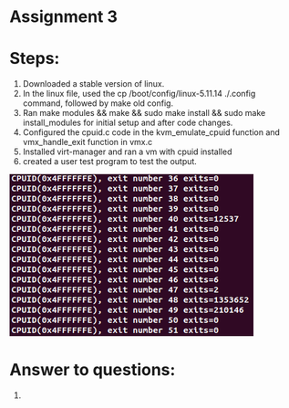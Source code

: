 # Assignment 3
# Steps:
1. Downloaded a stable version of linux.
2. In the linux file, used the cp /boot/config/linux-5.11.14 ./.config command, followed by make old config.
3. Ran make modules && make && sudo make install && sudo make install_modules for initial setup and after code changes.
4. Configured the cpuid.c code in the kvm_emulate_cpuid function and vmx_handle_exit function in vmx.c
5. Installed virt-manager and ran a vm with cpuid installed
6. created a user test program to test the output.

![](fe.png)

# Answer to questions:
1. 
